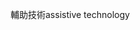 <span data-ttu-id="3fdb4-101">輔助技術</span><span class="sxs-lookup"><span data-stu-id="3fdb4-101">assistive technology</span></span>